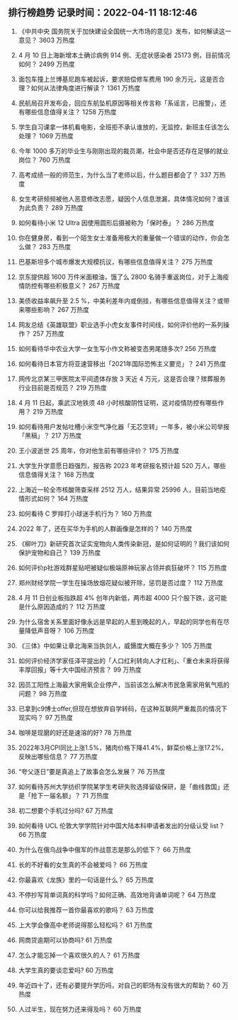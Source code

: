 
## 排行榜趋势 记录时间：2022-04-11 18:12:46
  
  1. 《中共中央 国务院关于加快建设全国统一大市场的意见》发布，如何解读这一意见？ 3603 万热度
    
  2. 4 月 10 日上海新增本土确诊病例 914 例、无症状感染者 25173 例，目前情况如何？ 2499 万热度
    
  3. 面包车撞上兰博基尼跑车被起诉，要求赔偿修车费用 190 余万元，这是否合理？如何从法律角度进行解读？ 1361 万热度
    
  4. 民航局召开发布会，回应东航坠机原因等相关传言称「系谣言，已报警」，还有哪些信息值得关注？ 1258 万热度
    
  5. 学生自习课拿一体机看电影，全班拒不承认谁放的，无监控，新班主任该怎么处理？ 1069 万热度
    
  6. 今年 1000 多万的毕业生与刚刚出现的裁员潮，社会中是否还存在足够的就业岗位？ 760 万热度
    
  7. 高考成绩一般的师范生，为什么当了老师以后，什么题目都会了？ 337 万热度
    
  8. 女生考研频频被他人恶意修改志愿，疑因个人信息泄漏，具体情况如何？谁该为此负责？ 289 万热度
    
  9. 如何看待小米 12 Ultra 因使用圆形后摄被称为「保时泰」？ 286 万热度
    
  10. 你在健身房，看到一个陌生女士准备用极大的重量做一个错误的动作，你会怎么做？ 283 万热度
    
  11. 巴基斯坦多个城市爆发大规模抗议，有哪些信息值得关注？ 275 万热度
    
  12. 京东提供超 1600 万件米面粮油，饿了么 2800 名骑手重返岗位，对于上海疫情防控有哪些积极意义？ 267 万热度
    
  13. 美债收益率飙升至 2.5 %，中美利差年内或倒挂，有哪些信息值得关注？或带来哪些影响？ 267 万热度
    
  14. 网友总结《英雄联盟》职业选手小虎女友事件时间线，如何评价他的一系列操作？ 257 万热度
    
  15. 如何看待华中农业大学一女生写小作文称被变态男尾随多次? 256 万热度
    
  16. 如何看待日本官方将亚速营移出「2021年国际恐怖主义要览」？ 241 万热度
    
  17. 网传北京某三甲医院太平间遗体存放 3 天近 4 万元，这是否合理？殡葬服务行业目前是否规范？ 219 万热度
    
  18. 4 月 11 日起，乘武汉地铁须 48 小时核酸阴性证明，这对疫情防控有哪些作用？ 219 万热度
    
  19. 如何看待用户发帖吐槽小米空气净化器「无芯空转」一年多，被小米公司举报「黑稿」？ 217 万热度
    
  20. 王小波逝世 25 周年，你对他生前有哪些评价？ 175 万热度
    
  21. 大学生升学意愿日趋强烈，报告称 2023 年考研报名预计超 520 万人，哪些信息值得关注？ 168 万热度
    
  22. 上海近一轮全市核酸筛查采样 2512 万人，结果异常 25996 人，目前当地疫情形式如何？ 164 万热度
    
  23. 如何看待 C 罗摔打小球迷手机行为？ 160 万热度
    
  24. 2022 年了，还在买华为手机的人群画像是怎样的？ 140 万热度
    
  25. 《柳叶刀》新研究首次证实宠物向人类传染新冠，是如何证明的？我们该如何保护宠物和自己？ 139 万热度
    
  26. 如何评价p社游戏群星贴吧被疑似极端原神玩家占领并疯狂破坏？ 115 万热度
    
  27. 郑州财经学院一学生在操场放烟花疑似被开除，惩罚是否过度？ 112 万热度
    
  28. 4 月 11 日创业板指跌超 4% 创年内新低，两市超 4000 只个股下跌，这可能是什么原因造成的？ 112 万热度
    
  29. 为什么宿舍关系里面好像永远是早起的人惹到晚起的人，早起的同学也有在尽量降低声音呀？ 106 万热度
    
  30. 《三体》中如果让章北海来当执剑人，威慑度大概在多少？ 105 万热度
    
  31. 如何评价经济学家任泽平提出的「人口红利转向人才红利」、「重仓未来将获得丰厚回报」等十大中国经济预言？ 99 万热度
    
  32. 因员工阳性上海最大家用氧企业停产，当前该怎么解决市民急需家用氧气瓶的问题？ 98 万热度
    
  33. 已拿到c9博士offer,但现在想放弃自学转码，在这种互联网严重裁员的情况下现实吗？ 97 万热度
    
  34. 咖啡是现磨的好还是速溶的好? 78 万热度
    
  35. 2022年3月CPI同比上涨1.5%，猪肉价格下降41.4%，鲜菜价格上涨17.2%，反映出哪些信息？ 77 万热度
    
  36. “夸父逐日”要是真追上了故事会怎么发展？ 76 万热度
    
  37. 如何看待苏州大学纺织学院某学生考研失败选择留级保研，是「曲线救国」还是「抢下一届名额」？ 71 万热度
    
  38. 初二想要个手机过分吗? 67 万热度
    
  39. 如何看待 UCL 伦敦大学学院针对中国大陆本科申请者发出的分级认受 list？ 66 万热度
    
  40. 为什么在俄乌战争中俄军的作战意志是那么的低下？ 66 万热度
    
  41. 长的不好看的女生真的不会被爱吗？ 66 万热度
    
  42. 你最喜欢《龙族》里的一句话是什么？ 65 万热度
    
  43. 不停抄写背单词真的科学吗？如何正确、高效地背诵单词呢？ 64 万热度
    
  44. 你可以给我推荐一首你最喜欢的歌吗？ 63 万热度
    
  45. 上大学会像高中老师说得那么轻松吗？ 61 万热度
    
  46. 网商贷逾期可以协商吗? 61 万热度
    
  47. 怎么才能忘掉一个喜欢很久的人？ 61 万热度
    
  48. 大学生真的要谈恋爱吗? 60 万热度
    
  49. 年近四十了，还有必要提升学历吗，对自己的职场有没有很大的帮助？ 60 万热度
    
  50. 人过半生，现在努力还来得及吗？ 60 万热度
    
